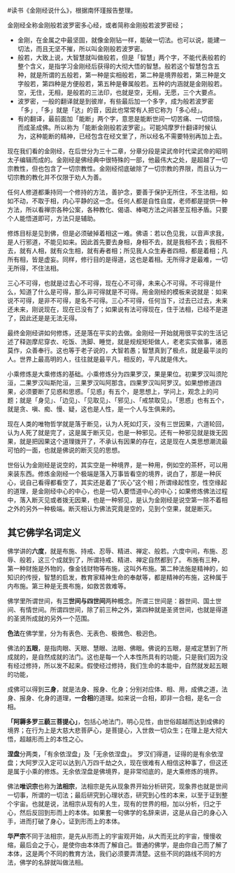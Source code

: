 \#读书《金刚经说什么》，根据南怀瑾报告整理。

金刚经全称金刚般若波罗密多心经，或者简称金刚般若波罗密经；
* 金刚，在金属之中最坚固，就像金刚钻一样，能破一切法。也可以说，能建一切法，而且无坚不摧，所以叫金刚般若波罗密。
* 般若，大致上说，大智慧就叫做般若，但是「智慧」两个字，不能代表般若的整个含义，是指学习金刚经后获得的大彻大悟的智慧。般若这个智慧包含五种，就是所谓的五般若，第一种是实相般若，第二种是境界般若，第三种是文字般若，第四种是方便般若，第五种是眷属般若。五种的内涵就是金刚般若。空，无住，无相，是般若的三法印，也就是空，无相，无愿，三个大要点。
* 波罗密，一般的翻译就是到彼岸，有些最后加一个多字，成为般若波罗密「多」,「多」就是「达」的音，因此也常常有人把它称为「多心经」。
* 有的翻译，最前面加「能断」两个字，意思是能断世间一切苦痛、一切烦恼，而成圣成佛。所以称为「能断金刚般若波罗密」。可能鸠摩罗什翻译时候认为，这种能断的精神，已经包含在经文里了，所以经名不需要特别再加上去。

现在我们看的金刚经，在后世分为三十二章，分章分段是梁武帝时代梁武帝的昭明太子编辑而成的。金刚经是佛经典中很特殊的一部，他最伟大之处，是超越了一切宗教性，但也包含了一切宗教性。金刚经彻底破除了一切宗教的界限，而且认为一切宗教的教化并不仅限于劝人为善。

任何人修道都秉持同一个修持的方法，善护念，要善于保护无所住，不生法相，如如不动，不取于相，内心平静的这一念。任何人都是自性自度，老师都是提供一种方法，所以看禅宗各种公案，各种教化、偈语、棒喝方法之间甚至互相矛盾。只要个人能悟道即可，方法只是辅助。

修炼目标是见到佛，但是必须破掉着相这一难。佛语：若以色见我，以音声求我，是人行邪道，不能见如来。因此首先要去身相，身相不去，就是我相不去；我相不去，就有人相，就有众生相，就有寿者相；所见我人众生寿者四相，都是着相；凡所有相，皆是虚妄。同样，修行目的是得道，这也是着相。无所得才是最难，一切无所得，不住法相。

三心不可得，也就是过去心不可得，现在心不可得，未来心不可得。不可得是什么，知道了什么是可得，那么非可得就是不可得。用金刚经的模板来说就是：如来说不可得，是非不可得，是名不可得。三心不可得，任何当下，过去已过去，未来还未来，刚说现在，现在已没有了；如果说有法可得现在，住于法相，已经不是道了，因此还是是无法无得。

最终金刚经讲如何修炼，还是落在平实的去做。金刚经一开始就用很平实的生活记述了释迦摩尼穿衣、吃饭、洗脚、睡觉，就是规规矩矩做人，老老实实做事，诸恶莫作，众善奉行。这也等于老子说的，大智若愚；智慧真到了极点，就是最平淡的人。世界上最高明的人，往往就是最平凡，相反的，平凡就是伟大。

小乘修炼是大乘修炼的基础。小乘修炼分为四果罗汉，果是果位。初果罗汉叫须陀洹，二果罗汉叫斯陀洹，三果罗汉叫阿那含。四果罗汉叫阿罗汉。如果想修道四果，必须要断了见惑和思惑。「见惑」有五个，是思想上，学问上，观念上的问题；就是「身见」、「边见」、「见取见」、「邪见」、「戒禁取见」。「思惑」也有五个，就是贪、嗔、痴、慢、疑，这也是人性，是一个人与生俱来的。

现在人类的唯物哲学就是落于断见，认为人死如灯灭，没有三世因果，六道轮回，认为人死了就是完了，这是属于断灭见，也是一种邪见。还有一种邪见就是拨无因果，就是把因果这个道理拨开了，不承认有因果的存在，这是现在人类思想潮流最可怕的一面，也就是佛说的断灭见的思想。

世俗认为金刚经是说空的，其实空是一种境界，是一种用，例如空的茶杯，可以用来装东西。修炼金刚经一个极端是落入万事皆看空的境界，说白了，那是一种灰心，说自己看得都看空了，其实还是着了“灰心”这个相；所谓缘起性空，性空缘起的道理，是金刚经中心的中心，也是一切人要悟道中心的中心；如果修炼佛法过程中，落入断灭见或者拨无因果，也是一种邪见，是认为金刚经是说空第一除不着相之外的另外一种极端。断灭相认为佛法究竟是空的，见到个空果，就是断灭。

## 其它佛学名词定义

佛学讲的**六度**，就是布施、持戒、忍辱、精进、禅定、般若。六度中间，布施、忍辱、般若，这三个成就到了，所谓持戒、精进、禅定自然都到了。
布施有三种，第一种财施是外物的，像金钱财物等布施，这叫外布施。第二种法施是精神的，如知识的传授，智慧的启发，教育家精神生命的奉献等，都是精神的布施，这种属于内布施。第三种是无畏布施，如救苦救难等。

佛学里所谓世间，有**三世间与四世间**两种概念。所谓三世间是：器世间、国土世间、有情世间。所谓四世间，除了前三种之外，第四种就是圣贤世间，也就是得道的圣贤所成就的另外一个范围。

**色法**在佛学里，分为有表色、无表色、极微色、极迥色。

佛法的**五眼**，是指肉眼、天眼、慧眼、法眼、佛眼。佛说的五眼，是戒定慧到了所成就的，是自然成就的法门。这也是每一个人本性所具有的功能，只是我们因为没有经过修持，所以发不起来。假使经过修持，我们生命的本能中，自然就发起五眼的功能，

成佛可以得到**三身**，就是法身、报身、化身；分别对应体、相、用，成佛之道，法身、报身、化身的道理，**一合相**的道理。如来说一合相，即非一合相，是名一合相。

**「阿耨多罗三藐三菩提心」**，包括心地法门，明心见性，由世俗超越而达到成佛的境界；在行为上是大慈大悲菩萨心，是菩提心，入世救一切众生；在理上是大彻大悟，超越形而上的本性之心。

**涅盘**分两类，「有余依涅盘」及「无余依涅盘」。
罗汉们得道，证得的是有余依涅盘；大阿罗汉入定可以达到八万四千劫之久，现在很难有人相信这种事了，但这还是属于小乘的修炼。无余依涅盘是佛境界，是非常彻底的，是大乘修炼的境界。

佛法**唯识宗**也称为**法相宗**，法相宗是先从现象界开始分析研究，现象界也就是世间一切事，所谓的一切法；最后研究到心理状态，研究到心性的本来，以至于证到整个宇宙。也就是说，法相宗从现有的人生，现有的世界的相，加以分析，归之于心，然后反回到形而上的本体。如果套一句佛学的名辞来讲，这是从自己的身心入手，进而打破了身心，证到形而上的本体。

**华严宗**不同于法相宗，是先从形而上的宇宙观开始，从大而无比的宇宙，慢慢收缩，最后会之于心，是使你由本体而了解自己。普通的佛学，是由你自己而了解了本体，这是两个不同的教育方法，我们必须要弄清楚。这些不同的路线不同的方法，佛学的名辞就叫做法相。
